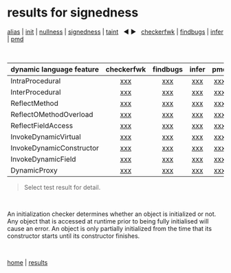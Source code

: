 # results for signedness

[alias](https://github.com/michaelemery/staticanalysis/blob/master/results/alias/README.md) | [init](https://github.com/michaelemery/staticanalysis/blob/master/results/init/README.md) | [nullness](https://github.com/michaelemery/staticanalysis/blob/master/results/nullness/README.md) | [signedness](https://github.com/michaelemery/staticanalysis/blob/master/results/signedness/README.md) | [taint](https://github.com/michaelemery/staticanalysis/blob/master/results/taint/README.md) &nbsp; &#x25c0; &#x25b6; &nbsp; [checkerfwk](https://github.com/michaelemery/staticanalysis/blob/master/results/tool/checkerframework.md) | [findbugs](https://github.com/michaelemery/staticanalysis/blob/master/results/tool/findbugs.md) | [infer](https://github.com/michaelemery/staticanalysis/blob/master/results/tool/infer.md) | [pmd](https://github.com/michaelemery/staticanalysis/blob/master/results/tool/pmd.md)

<br>

| dynamic language feature | checkerfwk | findbugs | infer | pmd | 
| --- | :---: | :---: | :---: | :---: |
| IntraProcedural | [xxx](https://github.com/michaelemery/staticanalysis/blob/master/results/signedness/checkerframework.md#IntraProcedural) | [xxx](https://github.com/michaelemery/staticanalysis/blob/master/results/signedness/findbugs.md#IntraProcedural) | [xxx](https://github.com/michaelemery/staticanalysis/blob/master/results/signedness/infer.md#IntraProcedural) | [xxx](https://github.com/michaelemery/staticanalysis/blob/master/results/signedness/pmd.md#IntraProcedural) |
| InterProcedural | [xxx](https://github.com/michaelemery/staticanalysis/blob/master/results/signedness/checkerframework.md#InterProcedural) | [xxx](https://github.com/michaelemery/staticanalysis/blob/master/results/signedness/findbugs.md#InterProcedural) | [xxx](https://github.com/michaelemery/staticanalysis/blob/master/results/signedness/infer.md#InterProcedural) | [xxx](https://github.com/michaelemery/staticanalysis/blob/master/results/signedness/pmd.md#InterProcedural) |
| ReflectMethod | [xxx](https://github.com/michaelemery/staticanalysis/blob/master/results/signedness/checkerframework.md#ReflectMethod) | [xxx](https://github.com/michaelemery/staticanalysis/blob/master/results/signedness/findbugs.md#ReflectMethod) | [xxx](https://github.com/michaelemery/staticanalysis/blob/master/results/signedness/infer.md#ReflectMethod) | [xxx](https://github.com/michaelemery/staticanalysis/blob/master/results/signedness/pmd.md#ReflectMethod) |
| ReflectOMethodOverload | [xxx](https://github.com/michaelemery/staticanalysis/blob/master/results/signedness/checkerframework.md#ReflectOMethodOverload) | [xxx](https://github.com/michaelemery/staticanalysis/blob/master/results/signedness/findbugs.md#ReflectOMethodOverload) | [xxx](https://github.com/michaelemery/staticanalysis/blob/master/results/signedness/infer.md#ReflectOMethodOverload) | [xxx](https://github.com/michaelemery/staticanalysis/blob/master/results/signedness/pmd.md#ReflectOMethodOverload) |
| ReflectFieldAccess | [xxx](https://github.com/michaelemery/staticanalysis/blob/master/results/signedness/checkerframework.md#ReflectFieldAccess) | [xxx](https://github.com/michaelemery/staticanalysis/blob/master/results/signedness/findbugs.md#ReflectFieldAccess) | [xxx](https://github.com/michaelemery/staticanalysis/blob/master/results/signedness/infer.md#ReflectFieldAccess) | [xxx](https://github.com/michaelemery/staticanalysis/blob/master/results/signedness/pmd.md#ReflectFieldAccess) |
| InvokeDynamicVirtual | [xxx](https://github.com/michaelemery/staticanalysis/blob/master/results/signedness/checkerframework.md#InvokeDynamicVirtual) | [xxx](https://github.com/michaelemery/staticanalysis/blob/master/results/signedness/findbugs.md#InvokeDynamicVirtual) | [xxx](https://github.com/michaelemery/staticanalysis/blob/master/results/signedness/infer.md#InvokeDynamicVirtual) | [xxx](https://github.com/michaelemery/staticanalysis/blob/master/results/signedness/pmd.md#InvokeDynamicVirtual) |
| InvokeDynamicConstructor | [xxx](https://github.com/michaelemery/staticanalysis/blob/master/results/signedness/checkerframework.md#InvokeDynamicConstructor) | [xxx](https://github.com/michaelemery/staticanalysis/blob/master/results/signedness/findbugs.md#InvokeDynamicConstructor) | [xxx](https://github.com/michaelemery/staticanalysis/blob/master/results/signedness/infer.md#InvokeDynamicConstructor) | [xxx](https://github.com/michaelemery/staticanalysis/blob/master/results/signedness/pmd.md#InvokeDynamicConstructor) |
| InvokeDynamicField | [xxx](https://github.com/michaelemery/staticanalysis/blob/master/results/signedness/checkerframework.md#InvokeDynamicField) | [xxx](https://github.com/michaelemery/staticanalysis/blob/master/results/signedness/findbugs.md#InvokeDynamicField) | [xxx](https://github.com/michaelemery/staticanalysis/blob/master/results/signedness/infer.md#InvokeDynamicField) | [xxx](https://github.com/michaelemery/staticanalysis/blob/master/results/signedness/pmd.md#InvokeDynamicField) |
| DynamicProxy | [xxx](https://github.com/michaelemery/staticanalysis/blob/master/results/signedness/checkerframework.md#DynamicProxy) | [xxx](https://github.com/michaelemery/staticanalysis/blob/master/results/signedness/findbugs.md#DynamicProxy) | [xxx](https://github.com/michaelemery/staticanalysis/blob/master/results/signedness/infer.md#DynamicProxy) | [xxx](https://github.com/michaelemery/staticanalysis/blob/master/results/signedness/pmd.md#DynamicProxy) |

> Select test result for detail.

<br>

An initialization checker determines whether an object is initialized or not. Any object that is accessed at runtime prior to being fully initialised will cause an error. An object is only partially initialized from the time that its constructor starts until its constructor finishes.

<br>

[home](https://github.com/michaelemery/staticanalysis) | [results](https://github.com/michaelemery/staticanalysis/blob/master/results/README.md)
